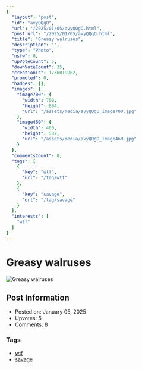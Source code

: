 ```yaml
---
{
  "layout": "post",
  "id": "avyQQgO",
  "url": "/2025/01/05/avyQQgO.html",
  "post_url": "/2025/01/05/avyQQgO.html",
  "title": "Greasy walruses",
  "description": "",
  "type": "Photo",
  "nsfw": 0,
  "upVoteCount": 5,
  "downVoteCount": 35,
  "creationTs": 1736019982,
  "promoted": 0,
  "badges": [],
  "images": {
    "image700": {
      "width": 700,
      "height": 894,
      "url": "/assets/media/avyQQgO_image700.jpg"
    },
    "image460": {
      "width": 460,
      "height": 587,
      "url": "/assets/media/avyQQgO_image460.jpg"
    }
  },
  "commentsCount": 8,
  "tags": [
    {
      "key": "wtf",
      "url": "/tag/wtf"
    },
    {
      "key": "savage",
      "url": "/tag/savage"
    }
  ],
  "interests": [
    "wtf"
  ]
}
---
```


# Greasy walruses

![Greasy walruses](/assets/media/avyQQgO_image700.jpg)

## Post Information

- Posted on: January 05, 2025
- Upvotes: 5
- Comments: 8

### Tags

- [wtf](/tag/wtf)
- [savage](/tag/savage)
